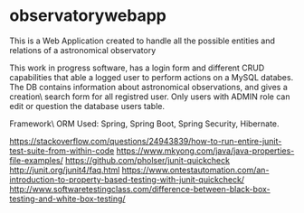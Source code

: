 # observatorywebapp
This is a Web Application created to handle all the possible entities and relations of a astronomical observatory

This work in progress software, has a login form and different CRUD capabilities that able a logged user to perform actions on a MySQL databes.
The DB contains information about astronomical observations, and gives a creation\ search form for all registred user.
Only users with ADMIN role can edit or question the database users table.

Framework\ ORM Used:
Spring, Spring Boot, Spring Security, Hibernate.

https://stackoverflow.com/questions/24943839/how-to-run-entire-junit-test-suite-from-within-code
https://www.mkyong.com/java/java-properties-file-examples/
https://github.com/pholser/junit-quickcheck
http://junit.org/junit4/faq.html
https://www.ontestautomation.com/an-introduction-to-property-based-testing-with-junit-quickcheck/
http://www.softwaretestingclass.com/difference-between-black-box-testing-and-white-box-testing/
